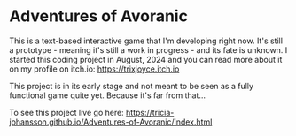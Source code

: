 # Adventures of Avoranic
This is a text-based interactive game  that I'm developing right now. It's still a prototype - meaning it's still a work in progress - and its fate is unknown.
I started this coding project in August, 2024 and you can read more about it on my profile on itch.io: https://trixjoyce.itch.io

This project is in its early stage and not meant to be seen as a fully functional game quite yet. Because it's far from that...

To see this project live go here: https://tricia-johansson.github.io/Adventures-of-Avoranic/index.html
